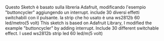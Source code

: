 
Questo Sketch è basato sulla libreria Adafruit, modificando l'esempio "buttoncycler" aggiungendo un interrupt.
include 30 diversi effetti switchabili con il pulsante.
la strip che ho usato è una ws2812b 60 led/metro(5 volt)
This sketch is based on Adafruit Library, I modified the example "buttoncycler" by adding interrupt.
Include 30 different switchable effect.
I used ws2812b strip led 60 led/m(5 volt)
